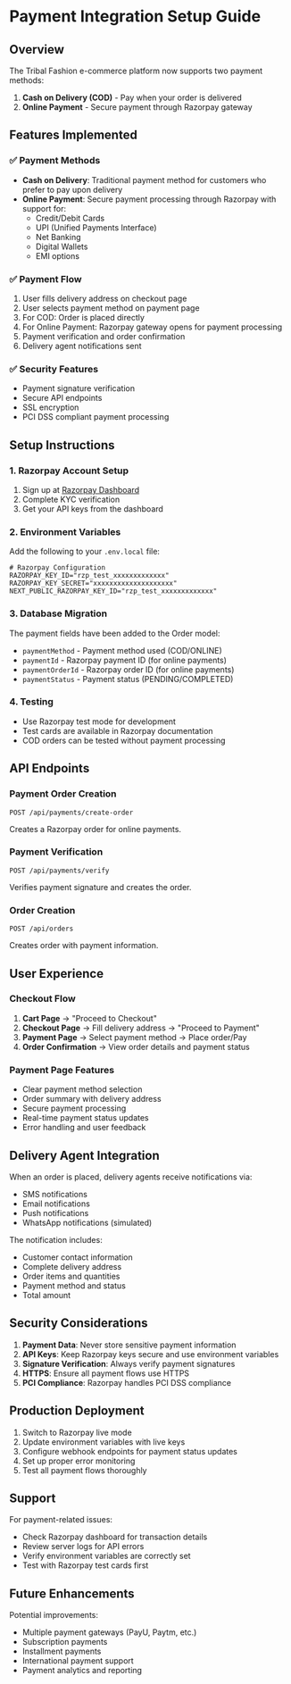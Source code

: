 # Payment Integration Setup Guide

## Overview
The Tribal Fashion e-commerce platform now supports two payment methods:
1. **Cash on Delivery (COD)** - Pay when your order is delivered
2. **Online Payment** - Secure payment through Razorpay gateway

## Features Implemented

### ✅ Payment Methods
- **Cash on Delivery**: Traditional payment method for customers who prefer to pay upon delivery
- **Online Payment**: Secure payment processing through Razorpay with support for:
  - Credit/Debit Cards
  - UPI (Unified Payments Interface)
  - Net Banking
  - Digital Wallets
  - EMI options

### ✅ Payment Flow
1. User fills delivery address on checkout page
2. User selects payment method on payment page
3. For COD: Order is placed directly
4. For Online Payment: Razorpay gateway opens for payment processing
5. Payment verification and order confirmation
6. Delivery agent notifications sent

### ✅ Security Features
- Payment signature verification
- Secure API endpoints
- SSL encryption
- PCI DSS compliant payment processing

## Setup Instructions

### 1. Razorpay Account Setup
1. Sign up at [Razorpay Dashboard](https://dashboard.razorpay.com/)
2. Complete KYC verification
3. Get your API keys from the dashboard

### 2. Environment Variables
Add the following to your `.env.local` file:

```env
# Razorpay Configuration
RAZORPAY_KEY_ID="rzp_test_xxxxxxxxxxxxx"
RAZORPAY_KEY_SECRET="xxxxxxxxxxxxxxxxxxxx"
NEXT_PUBLIC_RAZORPAY_KEY_ID="rzp_test_xxxxxxxxxxxxx"
```

### 3. Database Migration
The payment fields have been added to the Order model:
- `paymentMethod` - Payment method used (COD/ONLINE)
- `paymentId` - Razorpay payment ID (for online payments)
- `paymentOrderId` - Razorpay order ID (for online payments)
- `paymentStatus` - Payment status (PENDING/COMPLETED)

### 4. Testing
- Use Razorpay test mode for development
- Test cards are available in Razorpay documentation
- COD orders can be tested without payment processing

## API Endpoints

### Payment Order Creation
```
POST /api/payments/create-order
```
Creates a Razorpay order for online payments.

### Payment Verification
```
POST /api/payments/verify
```
Verifies payment signature and creates the order.

### Order Creation
```
POST /api/orders
```
Creates order with payment information.

## User Experience

### Checkout Flow
1. **Cart Page** → "Proceed to Checkout"
2. **Checkout Page** → Fill delivery address → "Proceed to Payment"
3. **Payment Page** → Select payment method → Place order/Pay
4. **Order Confirmation** → View order details and payment status

### Payment Page Features
- Clear payment method selection
- Order summary with delivery address
- Secure payment processing
- Real-time payment status updates
- Error handling and user feedback

## Delivery Agent Integration

When an order is placed, delivery agents receive notifications via:
- SMS notifications
- Email notifications
- Push notifications
- WhatsApp notifications (simulated)

The notification includes:
- Customer contact information
- Complete delivery address
- Order items and quantities
- Payment method and status
- Total amount

## Security Considerations

1. **Payment Data**: Never store sensitive payment information
2. **API Keys**: Keep Razorpay keys secure and use environment variables
3. **Signature Verification**: Always verify payment signatures
4. **HTTPS**: Ensure all payment flows use HTTPS
5. **PCI Compliance**: Razorpay handles PCI DSS compliance

## Production Deployment

1. Switch to Razorpay live mode
2. Update environment variables with live keys
3. Configure webhook endpoints for payment status updates
4. Set up proper error monitoring
5. Test all payment flows thoroughly

## Support

For payment-related issues:
- Check Razorpay dashboard for transaction details
- Review server logs for API errors
- Verify environment variables are correctly set
- Test with Razorpay test cards first

## Future Enhancements

Potential improvements:
- Multiple payment gateways (PayU, Paytm, etc.)
- Subscription payments
- Installment payments
- International payment support
- Payment analytics and reporting
